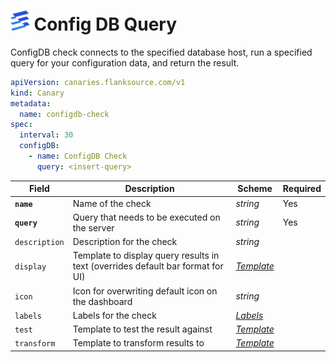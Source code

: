# <img src='../../images/flanksource-icon.png' style='height: 32px'/> Config DB Query

ConfigDB check connects to the specified database host, run a specified query for your configuration data, and return the result.

```yaml
apiVersion: canaries.flanksource.com/v1
kind: Canary
metadata:
  name: configdb-check
spec:
  interval: 30
  configDB:
    - name: ConfigDB Check
      query: <insert-query>
```

| Field | Description | Scheme | Required |
| ----- | ----------- | ------ | -------- |
| **`name`** | Name of the check | *string* | Yes |
| **`query`** | Query that needs to be executed on the server | *string* | Yes |
| `description` | Description for the check | *string* |  |
| `display` | Template to display query results in text (overrides default bar format for UI) | [*Template*](../concepts/templating.md) |  |
| `icon` | Icon for overwriting default icon on the dashboard | *string* |  |
| `labels` | Labels for the check | [*Labels*](#labels) |  |
| `test` | Template to test the result against | [*Template*](../concepts/templating.md) |  |
| `transform` | Template to transform results to | [*Template*](../concepts/templating.md) |  |
